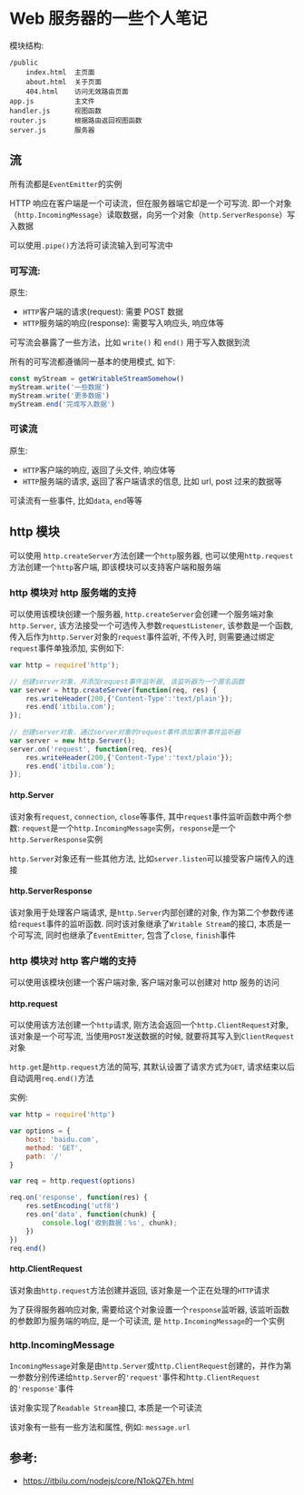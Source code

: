 # Web 服务器的一些个人笔记

模块结构:
```
/public
    index.html  主页面
    about.html  关于页面
    404.html    访问无效路由页面
app.js          主文件
handler.js      视图函数
router.js       根据路由返回视图函数
server.js       服务器
```

## 流

所有流都是`EventEmitter`的实例

HTTP 响应在客户端是一个可读流，但在服务器端它却是一个可写流. 即一个对象（`http.IncomingMessage`）读取数据，向另一个对象（`http.ServerResponse`）写入数据

可以使用`.pipe()`方法将可读流输入到可写流中

### 可写流:

原生:
- `HTTP`客户端的请求(request): 需要 POST 数据
- `HTTP`服务端的响应(response): 需要写入响应头, 响应体等

可写流会暴露了一些方法，比如 `write()` 和 `end()` 用于写入数据到流

所有的可写流都遵循同一基本的使用模式, 如下:
```javascript
const myStream = getWritableStreamSomehow()
myStream.write('一些数据')
myStream.write('更多数据')
myStream.end('完成写入数据')
```


### 可读流
原生: 
- `HTTP`客户端的响应, 返回了头文件, 响应体等
- `HTTP`服务端的请求, 返回了客户端请求的信息, 比如 url, post 过来的数据等

可读流有一些事件, 比如`data`, `end`等等




## http 模块
可以使用 `http.createServer`方法创建一个`http`服务器, 也可以使用`http.request`方法创建一个`http`客户端, 即该模块可以支持客户端和服务端

### http 模块对 http 服务端的支持
可以使用该模块创建一个服务器, `http.createServer`会创建一个服务端对象`http.Server`, 该方法接受一个可选传入参数`requestListener`, 该参数是一个函数, 传入后作为`http.Server`对象的`request`事件监听, 不传入时, 则需要通过绑定`request`事件单独添加, 实例如下:

```javascript
var http = require('http');

// 创建server对象，并添加request事件监听器, 该监听器为一个匿名函数
var server = http.createServer(function(req, res) {
    res.writeHeader(200,{'Content-Type':'text/plain'});
    res.end('itbilu.com');
});
 
// 创建server对象，通过server对象的request事件添加事件事件监听器
var server = new http.Server();
server.on('request', function(req, res){
    res.writeHeader(200,{'Content-Type':'text/plain'});
    res.end('itbilu.com');
});
```

#### http.Server
该对象有`request`, `connection`, `close`等事件, 其中`request`事件监听函数中两个参数: `request`是一个`http.IncomingMessage`实例，`response`是一个`http.ServerResponse`实例

`http.Server`对象还有一些其他方法, 比如`server.listen`可以接受客户端传入的连接

#### http.ServerResponse
该对象用于处理客户端请求, 是`http.Server`内部创建的对象, 作为第二个参数传递给`request`事件的监听函数. 同时该对象继承了`Writable Stream`的接口, 本质是一个可写流, 同时也继承了`EventEmitter`, 包含了`close`, `finish`事件

### http 模块对 http 客户端的支持
可以使用该模块创建一个客户端对象, 客户端对象可以创建对 http 服务的访问

#### http.request
可以使用该方法创建一个`http`请求, 刚方法会返回一个`http.ClientRequest`对象, 该对象是一个可写流, 当使用`POST`发送数据的时候, 就要将其写入到`ClientRequest`对象

`http.get`是`http.request`方法的简写, 其默认设置了请求方式为`GET`, 请求结束以后自动调用`req.end()`方法

实例:
```javascript
var http = require('http')

var options = {
    host: 'baidu.com',
    method: 'GET',
    path: '/'
}

var req = http.request(options)

req.on('response', function(res) {
    res.setEncoding('utf8')
    res.on('data', function(chunk) {
        console.log('收到数据：%s', chunk);
    })
})
req.end()
```

#### http.ClientRequest
该对象由`http.request`方法创建并返回, 该对象是一个正在处理的`HTTP`请求

为了获得服务器响应对象, 需要给这个对象设置一个`response`监听器, 该监听函数的参数即为服务端的响应, 是一个可读流, 是
`http.IncomingMessage`的一个实例

### http.IncomingMessage
`IncomingMessage`对象是由`http.Server`或`http.ClientRequest`创建的，并作为第一参数分别传递给`http.Server`的`'request'`事件和h`ttp.ClientRequest`的`'response'`事件

该对象实现了`Readable Stream`接口, 本质是一个可读流

该对象有一些有一些方法和属性, 例如: `message.url`

## 参考:
- https://itbilu.com/nodejs/core/N1okQ7Eh.html